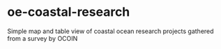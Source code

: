 # oe-coastal-research
Simple map and table view of coastal ocean research projects gathered from a survey by OCOIN
